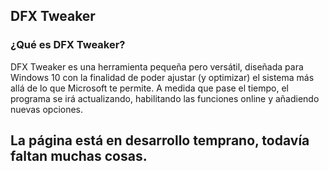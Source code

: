 ## DFX Tweaker

### ¿Qué es DFX Tweaker?
DFX Tweaker es una herramienta pequeña pero versátil, diseñada para Windows 10 con la finalidad de poder ajustar (y optimizar) el sistema más allá de lo que Microsoft te permite.
A medida que pase el tiempo, el programa se irá actualizando, habilitando las funciones online y añadiendo nuevas opciones.

## La página está en desarrollo temprano, todavía faltan muchas cosas.

